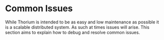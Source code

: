 # Common Issues

While Thorium is intended to be as easy and low maintenance as possible it
is a scalable distributed system. As such at times issues will arise. This
section aims to explain how to debug and resolve common issues.

